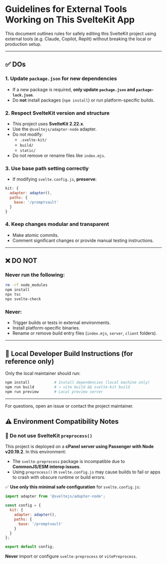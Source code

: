 # Guidelines for External Tools Working on This SvelteKit App

This document outlines rules for safely editing this SvelteKit project using external tools (e.g. Claude, Copilot, Replit) without breaking the local or production setup.

---

## ✅ DOs

### 1. Update `package.json` for new dependencies
- If a new package is required, **only update `package.json` and `package-lock.json`**.
- Do **not** install packages (`npm install`) or run platform-specific builds.

### 2. Respect SvelteKit version and structure
- This project uses **SvelteKit 2.22.x**.
- Use the `@sveltejs/adapter-node` adapter.
- Do not modify:
  - `.svelte-kit/`
  - `build/`
  - `static/`
- Do not remove or rename files like `index.mjs`.

### 3. Use base path setting correctly
- If modifying `svelte.config.js`, **preserve**:

```js
kit: {
  adapter: adapter(),
  paths: {
    base: '/promptvault'
  }
}
```

### 4. Keep changes modular and transparent
- Make atomic commits.
- Comment significant changes or provide manual testing instructions.

---

## ❌ DO NOT

### Never run the following:
```bash
rm -rf node_modules
npm install
npx tsc
npx svelte-check
```

### Never:
- Trigger builds or tests in external environments.
- Install platform-specific binaries.
- Rename or remove build entry files (`index.mjs`, `server`, `client` folders).

---

## 🔁 Local Developer Build Instructions (for reference only)

Only the local maintainer should run:

```bash
npm install           # Install dependencies (local machine only)
npm run build         # → vite build && svelte-kit build
npm run preview       # Local preview server
```

---

For questions, open an issue or contact the project maintainer.

## ⚠️ Environment Compatibility Notes

### 🚫 Do not use SvelteKit `preprocess()`

This project is deployed on a **cPanel server using Passenger with Node v20.19.2**. In this environment:

- The `svelte-preprocess` package is incompatible due to **CommonJS/ESM interop issues**.
- Using `preprocess()` in `svelte.config.js` may cause builds to fail or apps to crash with obscure runtime or build errors.

✅ **Use only this minimal safe configuration** for `svelte.config.js`:

```js
import adapter from '@sveltejs/adapter-node';

const config = {
  kit: {
    adapter: adapter(),
    paths: {
      base: '/promptvault'
    }
  }
};

export default config;
```

**Never** import or configure `svelte-preprocess` or `vitePreprocess`.